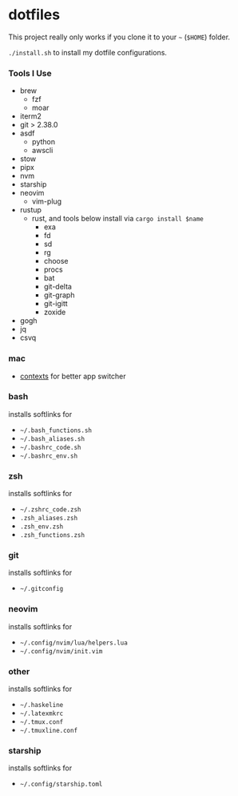 # dotfiles

This project really only works if you clone it to your `~` (`$HOME`) folder.

`./install.sh` to install my dotfile configurations.

### Tools I Use

* brew
  * fzf
  * moar
* iterm2
* git > 2.38.0
* asdf
  * python
  * awscli
* stow
* pipx
* nvm
* starship
* neovim
  * vim-plug
* rustup
  * rust, and tools below install via `cargo install $name`
    * exa
    * fd
    * sd
    * rg
    * choose
    * procs
    * bat
    * git-delta
    * git-graph
    * git-igitt
    * zoxide
* gogh
* jq
* csvq

### mac

* [contexts](https://contexts.co/) for better app switcher

### bash

installs softlinks for

* `~/.bash_functions.sh`
* `~/.bash_aliases.sh`
* `~/.bashrc_code.sh`
* `~/.bashrc_env.sh`

### zsh

installs softlinks for

* `~/.zshrc_code.zsh`
* `.zsh_aliases.zsh`
* `.zsh_env.zsh`
* `.zsh_functions.zsh`

### git

installs softlinks for

* `~/.gitconfig`

### neovim

installs softlinks for

* `~/.config/nvim/lua/helpers.lua`
* `~/.config/nvim/init.vim`

### other

installs softlinks for

* `~/.haskeline`
* `~/.latexmkrc`
* `~/.tmux.conf`
* `~/.tmuxline.conf`

### starship

installs softlinks for

* `~/.config/starship.toml`
